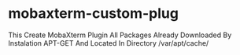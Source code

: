 # mobaxterm-custom-plug

This Create MobaXterm Plugin All Packages Already Downloaded By Instalation APT-GET And Located In Directory /var/apt/cache/
